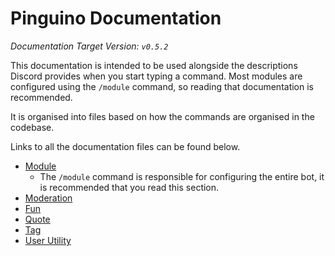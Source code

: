 # Pinguino Documentation

_Documentation Target Version: `v0.5.2`_

This documentation is intended to be used alongside the descriptions Discord provides when you start typing a command.
Most modules are configured using the `/module` command, so reading that documentation is recommended.

It is organised into files based on how the commands are organised in the codebase.

Links to all the documentation files can be found below.

- [Module](module.md)
    - The `/module` command is responsible for configuring the entire bot, it is recommended that you read this section.
- [Moderation](moderation.md)
- [Fun](fun.md)
- [Quote](quote.md)
- [Tag](tag.md)
- [User Utility](user-utility.md)